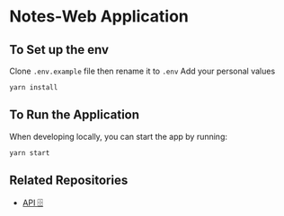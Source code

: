 # Notes-Web Application

## To Set up the env

Clone `.env.example` file then rename it to `.env`
Add your personal values

```
yarn install
```

## To Run the Application

When developing locally, you can start the app by running:

```
yarn start
```

## Related Repositories

- [API 🗄️ ](https://github.com/vlad-serdyuk/notes-api)

